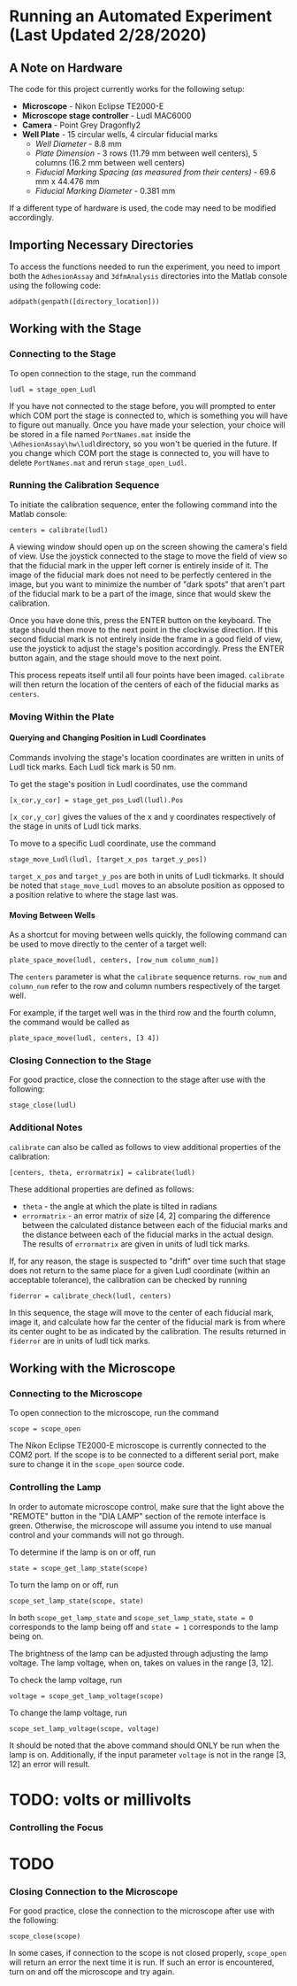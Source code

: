 # Running an Automated Experiment (Last Updated 2/28/2020)

## A Note on Hardware

The code for this project currently works for the following setup:

- **Microscope** - Nikon Eclipse TE2000-E
- **Microscope stage controller** - Ludl MAC6000
- **Camera** - Point Grey Dragonfly2
- **Well Plate** - 15 circular wells, 4 circular fiducial marks
	- _Well Diameter_ - 8.8 mm
	- _Plate Dimension_ - 3 rows (11.79 mm between well centers), 5 columns (16.2 mm between well centers)
	- _Fiducial Marking Spacing (as measured from their centers)_ - 69.6 mm x 44.476 mm 
	- _Fiducial Marking Diameter_ - 0.381 mm
	
If a different type of hardware is used, the code may need to be modified accordingly.

## Importing Necessary Directories

To access the functions needed to run the experiment, you need to import both the `AdhesionAssay` and `3dfmAnalysis` directories into the Matlab console 
using the following code:

`addpath(genpath([directory_location]))`

## Working with the Stage

### Connecting to the Stage

To open connection to the stage, run the command

`ludl = stage_open_Ludl`

If you have not connected to the stage before, you will prompted to enter which COM port the stage is connected to, which is something you will have
to figure out manually. Once you have made your selection, your choice will be stored in a file named `PortNames.mat` inside the 
`\AdhesionAssay\hw\ludl`directory, so you won't be queried in the future. If you change which COM port the stage is connected to, you will have to 
delete `PortNames.mat` and rerun `stage_open_Ludl`.

### Running the Calibration Sequence

To initiate the calibration sequence, enter the following command into the Matlab console:

`centers = calibrate(ludl)`

A viewing window should open up on the screen showing the camera's field of view. Use the joystick connected to the stage to move the field of view so 
that the fiducial mark in the upper left corner is entirely inside of it. The image of the fiducial mark does not need to be perfectly centered in the 
image, but you want to minimize the number of "dark spots" that aren't part of the fiducial mark to be a part of the image, since that would skew the
calibration. 

Once you have done this, press the ENTER button on the keyboard. The stage should then move to the next point in the clockwise direction. If this 
second fiducial mark is not entirely inside the frame in a good field of view, use the joystick to adjust the stage's position accordingly. Press the 
ENTER button again, and the stage should move to the next point.

This process repeats itself until all four points have been imaged. `calibrate` will then return the location of the centers of each of the fiducial 
marks as `centers`.

### Moving Within the Plate

#### Querying and Changing Position in Ludl Coordinates

Commands involving the stage's location coordinates are written in units of Ludl tick marks. Each Ludl tick mark is 50 nm.

To get the stage's position in Ludl coordinates, use the command

`[x_cor,y_cor] = stage_get_pos_Ludl(ludl).Pos`

`[x_cor,y_cor]` gives the values of the x and y coordinates respectively of the stage in units of Ludl
tick marks.

To move to a specific Ludl coordinate, use the command

`stage_move_Ludl(ludl, [target_x_pos target_y_pos])`

`target_x_pos` and `target_y_pos` are both in units of Ludl tickmarks. It should be noted that `stage_move_Ludl` moves to an absolute position as
opposed to a position relative to where the stage last was.

#### Moving Between Wells

As a shortcut for moving between wells quickly, the following command can be used to move directly to the center of a target well:

`plate_space_move(ludl, centers, [row_num column_num])`

The `centers` parameter is what the `calibrate` sequence returns. `row_num` and `column_num` refer to the row and column numbers respectively of the
target well. 

For example, if the target well was in the third row and the fourth column, the command would be called as

`plate_space_move(ludl, centers, [3 4])`

### Closing Connection to the Stage

For good practice, close the connection to the stage after use with the following:

`stage_close(ludl)`

### Additional Notes

`calibrate` can also be called as follows to view additional properties of the calibration:

`[centers, theta, errormatrix] = calibrate(ludl)`

These additional properties are defined as follows:
- `theta` - the angle at which the plate is tilted in radians
- `errormatrix` - an error matrix of size [4, 2] comparing the difference between the calculated distance between each of the fiducial marks and 
the distance between each of the fiducial marks in the actual design. The results of `errormatrix` are given in units of ludl tick marks. 

If, for any reason, the stage is suspected to "drift" over time such that stage does not return to the same place for a given Ludl coordinate 
(within an acceptable tolerance), the calibration can be checked by running

`fiderror = calibrate_check(ludl, centers)`

In this sequence, the stage will move to the center of each fiducial mark, image it, and calculate how far the center of the fiducial mark is 
from where its center ought to be as indicated by the calibration. The results returned in `fiderror` are in units of ludl tick marks.

## Working with the Microscope

### Connecting to the Microscope

To open connection to the microscope, run the command

`scope = scope_open`

The Nikon Eclipse TE2000-E microscope is currently connected to the COM2 port. If the scope is to be connected to a different serial port,
make sure to change it in the `scope_open` source code.

### Controlling the Lamp

In order to automate microscope control, make sure that the light above the "REMOTE" button in the "DIA LAMP" section of the remote interface
is green. Otherwise, the microscope will assume you intend to use manual control and your commands will not go through.

To determine if the lamp is on or off, run 

`state = scope_get_lamp_state(scope)`

To turn the lamp on or off, run 

`scope_set_lamp_state(scope, state)`

In both `scope_get_lamp_state` and `scope_set_lamp_state`, `state = 0` corresponds to the lamp being off and `state = 1` corresponds to the lamp being on.

The brightness of the lamp can be adjusted through adjusting the lamp voltage. The lamp voltage, when on, takes on values in the range [3, 12].

To check the lamp voltage, run

`voltage = scope_get_lamp_voltage(scope)`

To change the lamp voltage, run

`scope_set_lamp_voltage(scope, voltage)`

It should be noted that the above command should ONLY be run when the lamp is on. Additionally, if the input parameter `voltage` is not in the range [3, 12]
an error will result.

# TODO: volts or millivolts

### Controlling the Focus

# TODO

### Closing Connection to the Microscope

For good practice, close the connection to the microscope after use with the following:

`scope_close(scope)`

In some cases, if connection to the scope is not closed properly, `scope_open` will return an error the next time it is run. If such an error
is encountered, turn on and off the microscope and try again. 